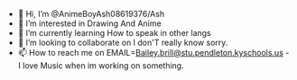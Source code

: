 - 👋 Hi, I’m @AnimeBoyAsh08619376/Ash
- 👀 I’m interested in Drawing And Anime 
- 🌱 I’m currently learning How to speak in other langs
- 💞️ I’m looking to collaborate on I don'T really know sorry.
- 📫 How to reach me on EMAIL=Bailey.brill@stu.pendleton.kyschools.us
-I love Music when im working on something.
